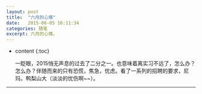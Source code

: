 ```yaml
---
layout: post
title:  "六月的心情"
date:   2015-06-05 16:11:34
categories: 随笔
excerpt: 六月的心情。
---
```


* content
{:toc}

   一眨眼，2015悄无声息的过去了二分之一。也意味着离实习不远了，怎么办？怎么办？伴随而来的只有恐慌，焦急，忧虑。看了一系列的招聘的要求，尼玛，鸭梨山大（淡淡的忧伤啊~~）。

   
 


---

